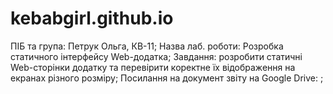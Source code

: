 # kebabgirl.github.io

ПІБ та група: Петрук Ольга, КВ-11; 
Назва лаб. роботи: Розробка статичного інтерфейсу Web-додатка; 
Завдання: розробити статичні Web-сторінки додатку та перевірити коректне їх відображення на екранах різного розміру; 
Посилання на документ звіту на Google Drive: ; 
